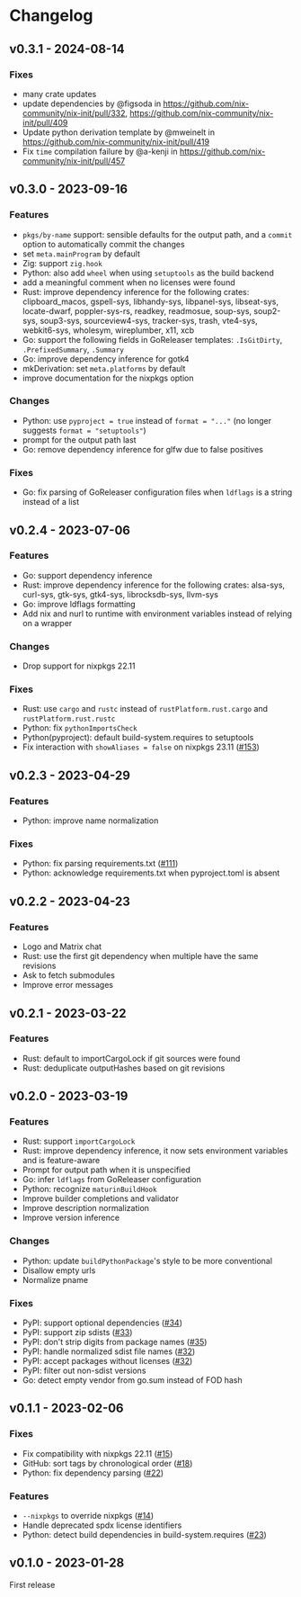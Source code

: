# Changelog

## v0.3.1 - 2024-08-14

### Fixes

- many crate updates
- update dependencies by @figsoda in
  https://github.com/nix-community/nix-init/pull/332,
  https://github.com/nix-community/nix-init/pull/409
- Update python derivation template by @mweinelt in
  https://github.com/nix-community/nix-init/pull/419
- Fix `time` compilation failure by @a-kenji in
  https://github.com/nix-community/nix-init/pull/457

## v0.3.0 - 2023-09-16

### Features

- `pkgs/by-name` support: sensible defaults for the output path, and a `commit`
  option to automatically commit the changes
- set `meta.mainProgram` by default
- Zig: support `zig.hook`
- Python: also add `wheel` when using `setuptools` as the build backend
- add a meaningful comment when no licenses were found
- Rust: improve dependency inference for the following crates: clipboard_macos,
  gspell-sys, libhandy-sys, libpanel-sys, libseat-sys, locate-dwarf,
  poppler-sys-rs, readkey, readmosue, soup-sys, soup2-sys, soup3-sys,
  sourceview4-sys, tracker-sys, trash, vte4-sys, webkit6-sys, wholesym,
  wireplumber, x11, xcb
- Go: support the following fields in GoReleaser templates: `.IsGitDirty`,
  `.PrefixedSummary`, `.Summary`
- Go: improve dependency inference for gotk4
- mkDerivation: set `meta.platforms` by default
- improve documentation for the nixpkgs option

### Changes

- Python: use `pyproject = true` instead of `format = "..."` (no longer suggests
  `format = "setuptools"`)
- prompt for the output path last
- Go: remove dependency inference for glfw due to false positives

### Fixes

- Go: fix parsing of GoReleaser configuration files when `ldflags` is a string
  instead of a list

## v0.2.4 - 2023-07-06

### Features

- Go: support dependency inference
- Rust: improve dependency inference for the following crates: alsa-sys,
  curl-sys, gtk-sys, gtk4-sys, librocksdb-sys, llvm-sys
- Go: improve ldflags formatting
- Add nix and nurl to runtime with environment variables instead of relying on a
  wrapper

### Changes

- Drop support for nixpkgs 22.11

### Fixes

- Rust: use `cargo` and `rustc` instead of `rustPlatform.rust.cargo` and
  `rustPlatform.rust.rustc`
- Python: fix `pythonImportsCheck`
- Python(pyproject): default build-system.requires to setuptools
- Fix interaction with `showAliases = false` on nixpkgs 23.11
  ([#153](https://github.com/nix-community/nix-init/issues/153))

## v0.2.3 - 2023-04-29

### Features

- Python: improve name normalization

### Fixes

- Python: fix parsing requirements.txt
  ([#111](https://github.com/nix-community/nix-init/pull/111))
- Python: acknowledge requirements.txt when pyproject.toml is absent

## v0.2.2 - 2023-04-23

### Features

- Logo and Matrix chat
- Rust: use the first git dependency when multiple have the same revisions
- Ask to fetch submodules
- Improve error messages

## v0.2.1 - 2023-03-22

### Features

- Rust: default to importCargoLock if git sources were found
- Rust: deduplicate outputHashes based on git revisions

## v0.2.0 - 2023-03-19

### Features

- Rust: support `importCargoLock`
- Rust: improve dependency inference, it now sets environment variables and is
  feature-aware
- Prompt for output path when it is unspecified
- Go: infer `ldflags` from GoReleaser configuration
- Python: recognize `maturinBuildHook`
- Improve builder completions and validator
- Improve description normalization
- Improve version inference

### Changes

- Python: update `buildPythonPackage`'s style to be more conventional
- Disallow empty urls
- Normalize pname

### Fixes

- PyPI: support optional dependencies
  ([#34](https://github.com/nix-community/nix-init/issues/34))
- PyPI: support zip sdists
  ([#33](https://github.com/nix-community/nix-init/issues/33))
- PyPI: don't strip digits from package names
  ([#35](https://github.com/nix-community/nix-init/issues/35))
- PyPI: handle normalized sdist file names
  ([#32](https://github.com/nix-community/nix-init/issues/32))
- PyPI: accept packages without licenses
  ([#32](https://github.com/nix-community/nix-init/issues/32))
- PyPI: filter out non-sdist versions
- Go: detect empty vendor from go.sum instead of FOD hash

## v0.1.1 - 2023-02-06

### Fixes

- Fix compatibility with nixpkgs 22.11
  ([#15](https://github.com/nix-community/nix-init/issues/15))
- GitHub: sort tags by chronological order
  ([#18](https://github.com/nix-community/nix-init/issues/18))
- Python: fix dependency parsing
  ([#22](https://github.com/nix-community/nix-init/issues/22))

### Features

- `--nixpkgs` to override nixpkgs
  ([#14](https://github.com/nix-community/nix-init/issues/14))
- Handle deprecated spdx license identifiers
- Python: detect build dependencies in build-system.requires
  ([#23](https://github.com/nix-community/nix-init/issues/23))

## v0.1.0 - 2023-01-28

First release
